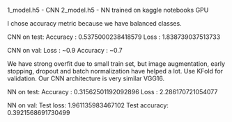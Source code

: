 1_model.h5 - CNN
2_model.h5 - NN
trained on kaggle notebooks GPU


I chose accuracy metric because we have balanced classes.

CNN on test:
Accuracy :  0.5375000238418579
Loss :  1.838739037513733

CNN on val:
Loss : ~0.9
Accuracy : ~0.7


We have strong overfit due to small train set, but image augmentation,
early stopping, dropout and batch normalization  have helped a lot.
Use KFold for validation.
Our CNN architecture is very similar VGG16.


NN on test:
Accuracy :  0.31562501192092896
Loss :  2.286170721054077


NN on val:
Test loss: 1.961135983467102
Test accuracy: 0.3921568691730499